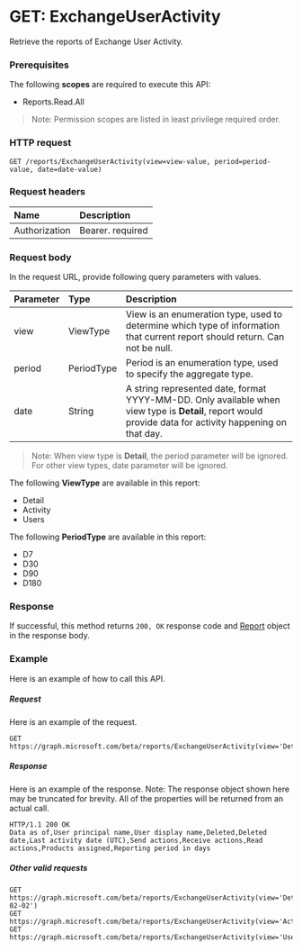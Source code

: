 # GET: ExchangeUserActivity
Retrieve the reports of Exchange User Activity.

### Prerequisites
The following **scopes** are required to execute this API: 
- Reports.Read.All
> Note: Permission scopes are listed in least privilege required order.

### HTTP request
<!-- { "blockType": "ignored" } -->
```http
GET /reports/ExchangeUserActivity(view=view-value, period=period-value, date=date-value)
```
### Request headers
| Name       | Description|
|:---------------|:----------|
| Authorization  | Bearer. required|

### Request body
In the request URL, provide following query parameters with values.

| Parameter	   | Type	|Description|
|:---------------|:--------|:----------|
|view|ViewType|View is an enumeration type, used to determine which type of information that current report should return. Can not be null.|
|period|PeriodType|Period is an enumeration type, used to specify the aggregate type.|
|date|String|A string represented date, format YYYY-MM-DD. Only available when view type is **Detail**, report would provide data for activity happening on that day.|

> Note: When view type is **Detail**, the period parameter will be ignored. For other view types, date parameter will be ignored.

The following **ViewType** are available in this report:

- Detail
- Activity
- Users

The following **PeriodType** are available in this report:

- D7
- D30
- D90
- D180

### Response
If successful, this method returns `200, OK` response code and [Report](../resources/report.md) object in the response body.

### Example
Here is an example of how to call this API.
##### Request
Here is an example of the request.
<!-- {
  "blockType": "request",
  "name": "reportroot_exchangeuseractivity"
}-->
```http
GET https://graph.microsoft.com/beta/reports/ExchangeUserActivity(view='Detail',period='D7',date=null)
```

##### Response
Here is an example of the response. Note: The response object shown here may be truncated for brevity. All of the properties will be returned from an actual call.
<!-- {
  "blockType": "response",
  "truncated": true,
  "@odata.type": "microsoft.graph.Report"
} -->
```http
HTTP/1.1 200 OK
Data as of,User principal name,User display name,Deleted,Deleted date,Last activity date (UTC),Send actions,Receive actions,Read actions,Products assigned,Reporting period in days
```

##### Other valid requests
<!-- {
  "blockType": "request",
  "name": "reportroot_exchangeuseractivity"
}-->
```http
GET https://graph.microsoft.com/beta/reports/ExchangeUserActivity(view='Detail',period=null,date='2017-02-02')
GET https://graph.microsoft.com/beta/reports/ExchangeUserActivity(view='Activity',period='D7',date=null)
GET https://graph.microsoft.com/beta/reports/ExchangeUserActivity(view='Users',period='D7',date=null)
```

<!-- uuid: 8fcb5dbc-d5aa-4681-8e31-b001d5168d79
2015-10-25 14:57:30 UTC -->
<!-- {
  "type": "#page.annotation",
  "description": "ReportRoot: ExchangeUserActivity",
  "keywords": "",
  "section": "documentation",
  "tocPath": ""
}-->